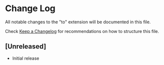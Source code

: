 # Change Log

All notable changes to the "to" extension will be documented in this file.

Check [Keep a Changelog](http://keepachangelog.com/) for recommendations on how to structure this file.

## [Unreleased]

- Initial release